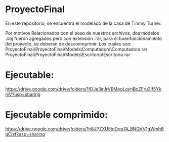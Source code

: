 # ProyectoFinal
En este repositorio, se encuentra el modelado de la casa de Timmy Turner.

Por motivos Relacionados con el peso de nuestros archivos, dos modelos .obj fueron agregados pero con extensión .rar, para el
buenfuncionamiento del proyecto, se deberan de descomnprimir.
Los cuales son:
ProyectoFinal\ProyectoFinal\Models\Computadora\Computadora.rar
ProyectoFinal\ProyectoFinal\Models\Escritorio\Escritorio.rar



# Ejecutable: 
https://drive.google.com/drive/folders/1fDJa3irJrVEMegLoynBcZFru3lf5YkmV?usp=sharing 
# Ejecutable comprimido: 
https://drive.google.com/drive/folders/1h8JPZXUEiqDqg7A_8NQVV1gWmhBqClzf?usp=sharing 
